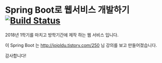 # Spring Boot로 웹서비스 개발하기 [![Build Status](https://travis-ci.org/Koobonik/Spring_Boot.svg?branch=master)](https://travis-ci.org/Koobonik/Spring_Boot)

2018년 1학기를 마치고 방학기간에 제작 하는 웹 서비스 입니다.

이 Spring Boot 는 http://jojoldu.tistory.com/250 님 강의를 보고 만들어졌습니다.

감사합니다!

 